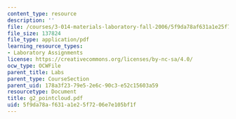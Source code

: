 ```yaml
---
content_type: resource
description: ''
file: /courses/3-014-materials-laboratory-fall-2006/5f9da78af631a1e25f7206e7e105bf1f_g2_pointcloud.pdf
file_size: 137824
file_type: application/pdf
learning_resource_types:
- Laboratory Assignments
license: https://creativecommons.org/licenses/by-nc-sa/4.0/
ocw_type: OCWFile
parent_title: Labs
parent_type: CourseSection
parent_uid: 178a3f23-79e5-2e6c-90c3-e52c15603a59
resourcetype: Document
title: g2_pointcloud.pdf
uid: 5f9da78a-f631-a1e2-5f72-06e7e105bf1f
---
```

